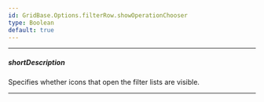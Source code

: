 ```yaml
---
id: GridBase.Options.filterRow.showOperationChooser
type: Boolean
default: true
---
```

---
##### shortDescription
Specifies whether icons that open the filter lists are visible.

---
